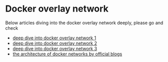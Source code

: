 # Docker overlay network

Below articles diving into the docker overlay network deeply, please go and check

- [deep dive into docker overlay network 1](https://blog.d2si.io/2017/04/25/deep-dive-into-docker-overlay-networks-part-1/)
- [deep dive into docker overlay network 2](https://blog.d2si.io/2017/05/09/deep-dive-into-docker-overlay-networks-part-2/)
- [deep dive into docker overlay network 3](https://blog.d2si.io/2017/08/20/deep-dive-3-into-docker-overlay-networks-part-3/)
- [the architecture of docker networks by official blogs](https://success.docker.com/article/networking)
